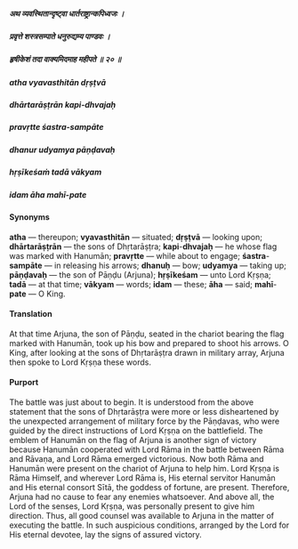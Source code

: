 ##### अथ व्यवस्थितान्दृष्ट्वा धार्तराष्ट्रान्कपिध्वजः ।
##### प्रवृत्ते शस्त्रसम्पाते धनुरुद्यम्य पाण्डवः ।
##### हृषीकेशं तदा वाक्यमिदमाह महीपते ॥ २० ॥

##### atha vyavasthitān dṛṣṭvā
##### dhārtarāṣṭrān kapi-dhvajaḥ
##### pravṛtte śastra-sampāte
##### dhanur udyamya pāṇḍavaḥ
##### hṛṣīkeśaṁ tadā vākyam
##### idam āha mahī-pate

#### Synonyms

**atha** — thereupon; **vyavasthitān** — situated; **dṛṣṭvā** — looking upon; **dhārtarāṣṭrān** — the sons of Dhṛtarāṣṭra; **kapi**-**dhvajaḥ** — he whose flag was marked with Hanumān; **pravṛtte** — while about to engage; **śastra**-**sampāte** — in releasing his arrows; **dhanuḥ** — bow; **udyamya** — taking up; **pāṇḍavaḥ** — the son of Pāṇḍu (Arjuna); **hṛṣīkeśam** — unto Lord Kṛṣṇa; **tadā** — at that time; **vākyam** — words; **idam** — these; **āha** — said; **mahī**-**pate** — O King.

#### Translation

At that time Arjuna, the son of Pāṇḍu, seated in the chariot bearing the flag marked with Hanumān, took up his bow and prepared to shoot his arrows. O King, after looking at the sons of Dhṛtarāṣṭra drawn in military array, Arjuna then spoke to Lord Kṛṣṇa these words.

#### Purport

The battle was just about to begin. It is understood from the above statement that the sons of Dhṛtarāṣṭra were more or less disheartened by the unexpected arrangement of military force by the Pāṇḍavas, who were guided by the direct instructions of Lord Kṛṣṇa on the battlefield. The emblem of Hanumān on the flag of Arjuna is another sign of victory because Hanumān cooperated with Lord Rāma in the battle between Rāma and Rāvaṇa, and Lord Rāma emerged victorious. Now both Rāma and Hanumān were present on the chariot of Arjuna to help him. Lord Kṛṣṇa is Rāma Himself, and wherever Lord Rāma is, His eternal servitor Hanumān and His eternal consort Sītā, the goddess of fortune, are present. Therefore, Arjuna had no cause to fear any enemies whatsoever. And above all, the Lord of the senses, Lord Kṛṣṇa, was personally present to give him direction. Thus, all good counsel was available to Arjuna in the matter of executing the battle. In such auspicious conditions, arranged by the Lord for His eternal devotee, lay the signs of assured victory.